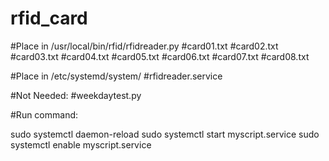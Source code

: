 # rfid_card

#Place in /usr/local/bin/rfid/rfidreader.py
#card01.txt
#card02.txt
#card03.txt
#card04.txt
#card05.txt
#card06.txt
#card07.txt
#card08.txt

#Place in /etc/systemd/system/
#rfidreader.service

#Not Needed:
#weekdaytest.py

#Run command:

sudo systemctl daemon-reload
sudo systemctl start myscript.service
sudo systemctl enable myscript.service
